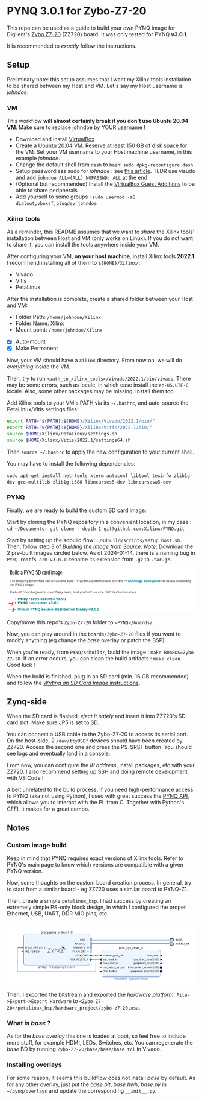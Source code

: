 # PYNQ 3.0.1 for Zybo-Z7-20

This repo can be used as a guide to build your own PYNQ image for Digilent's [Zybo Z7-20](https://digilent.com/reference/programmable-logic/zybo-z7/start) (ZZ720) board. It was only tested for PYNQ **v3.0.1**.

It is recommended to _exactly_ follow the instructions.

## Setup

Preliminary note: this setup assumes that I want my Xilinx tools installation to be shared between my Host and VM. Let's say my Host username is _johndoe_.

### VM

This workflow **will almost certainly break if you don't use Ubuntu 20.04 VM**. Make sure to replace johndoe by YOUR username !

- Download and install [VirtualBox](https://www.virtualbox.org/)
- Create a [Ubuntu 20.04](https://ubuntu.com/download/alternative-downloads) VM. Reserve at least 150 GB of disk space for the VM. Set your VM username to your Host machine username, in this example _johndoe_.
- Change the default shell from `dash` to `bash`: `sudo dpkg-reconfigure dash`
- Setup passwordless sudo for _johndoe_ : see [this article](https://timonweb.com/devops/how-to-enable-passwordless-sudo-for-a-specific-user-in-linux/). TLDR use visudo and add `johndoe ALL=(ALL) NOPASSWD: ALL` at the end
- (Optional but recommended) Install the [VirtualBox Guest Additions](https://www.makeuseof.com/install-virtualbox-guest-additions-on-linux/) to be able to share peripherals
- Add yourself to some groups : `sudo usermod -aG dialout,vboxsf,plugdev johndoe`

### Xilinx tools

As a reminder, this README assumes that we want to _share_ the Xilinx tools' installation between Host and VM (only works on Linux). If you do not want to share it, you can install the tools anywhere inside your VM. 

After configuring your VM, **on your host machine**, install Xilinx tools **2022.1**. I recommend installing all of them to `${HOME}/Xilinx/`:

- Vivado
- Vitis
- PetaLinux

After the installation is complete, create a shared folder between your Host and VM:

- Folder Path: `/home/johndoe/Xilinx`
- Folder Name: Xilinx
- Mount point: `/home/johndoe/Xilinx`
- [x] Auto-mount 
- [x] Make Permanent 

Now, your VM should have a `Xilinx` directory. From now on, we will do _everything_ inside the VM.

Then, try to run `<path_to_xilinx_tools>/Vivado/2022.1/bin/vivado`. There may be some errors, such as locale, in which case install the `en-US.UTF-8` locale. Also, some other packages may be missing. Install them too.

Add Xilinx tools to your VM's PATH via its `~/.bashrc`, and auto-source the PetaLinux/Vitis settings files:

```bash
export PATH="${PATH}:${HOME}/Xilinx/Vivado/2022.1/bin/"
export PATH="${PATH}:${HOME}/Xilinx/Vitis/2022.1/bin/"
source $HOME/Xilinx/PetaLinux/settings.sh
source $HOME/Xilinx/Vitis/2022.1/settings64.sh
```

Then `source ~/.bashrc` to apply the new configuration to your current shell.

You may have to install the following dependencies:

`sudo apt-get install net-tools xterm autoconf libtool texinfo zlib1g-dev gcc-multilib zlib1g:i386 libncurses5-dev libncursesw5-dev`

### PYNQ

Finally, we are ready to build the custom SD card image. 

Start by cloning the PYNQ repository in a convenient location, in my case : `cd ~/Documents; git clone --depth 1 git@github.com:Xilinx/PYNQ.git`

Start by setting up the sdbuild flow: `./sdbuild/scripts/setup_host.sh`. Then, follow step 3 of [_Building the Image from Source_](https://pynq.readthedocs.io/en/latest/pynq_sd_card.html). _Note_: Download the 2 pre-built images circled below. As of 2024-01-14, there is a naming bug in `PYNQ rootfs arm v3.0.1`: rename its extension from `.gz` to `.tar.gz`.

![petalinux_bsp_bd](img/prebuilt_images.png)

Copy/move this repo's `Zybo-Z7-20` folder to `<PYNQ>/boards/`. 

Now, you can play around in the `boards/Zybo-Z7-20` files if you want to modify anything (eg change the _base_ overlay or patch the BSP).

When you're ready, from `PYNQ/sdbuild/`, build the image : `make BOARDS=Zybo-Z7-20`. If an error occurs, you can clean the build artifacts : `make clean`. Good luck !

When the build is finished, plug in an SD card (min. 16 GB recommended) and follow the [_Writing an SD Card Image_ instructions](https://pynq.readthedocs.io/en/latest/appendix/sdcard.html).

## Zynq-side

When the SD card is flashed, _eject it safely_ and insert it into ZZ720's SD card slot. Make sure JP5 is set to SD.

You can connect a USB cable to the Zybo-Z7-20 to access its serial port. On the host-side, 2 `/dev/ttyUSB*` devices should have been created by ZZ720. Access the second one and press the PS-SRST button. You should see logs and eventually land in a console.

From now, you can configure the _IP address_, install packages, etc with your ZZ720. I also recommend setting up SSH and doing remote development with VS Code !

Albeit unrelated to the build process, if you need high-performance access to PYNQ (aka not using Python), I used with great success the [PYNQ API](https://github.com/mesham/pynq_api), which allows you to interact with the PL from C. Together with Python's CFFI, it makes for a great combo.

## Notes

### Custom image build

Keep in mind that PYNQ requires exact versions of Xilinx tools. Refer to PYNQ's main page to know which versions are compatible with a given PYNQ version.

Now, some thoughts on the custom board creation process. In general, try to start from a similar board - eg ZZ720 uses a similar board to PYNQ-Z1. 

Then, create a simple `petalinux_bsp`. I had success by creating an extremely simple PS-only block design, in which I configured the proper Ethernet, USB, UART, DDR MIO pins, etc. 

![petalinux_bsp_bd](img/petalinux_bsp_bd.png)

Then, I exported the bitstream and exported the _hardware platform_: `File->Export->Export Hardware` to `<Zybo-Z7-20>/petalinux_bsp/hardware_project/zybo-z7-20.xsa`.

### What is _base_ ?

As for the _base overlay_ this one is loaded at boot, so feel free to include more stuff, for example HDMI, LEDs, Switches, etc. You can regenerate the _base_ BD by running `Zybo-Z7-20/base/base/base.tcl` in Vivado.

### Installing overlays

For some reason, it seems this buildflow does not install _base_ by default. As for any other overlay, just put the _base.bit_, _base.hwh_, _base.py_ in `~/pynq/overlays` and update the corresponding `__init__.py`.

